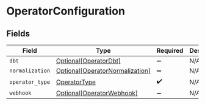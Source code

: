 # OperatorConfiguration


## Fields

| Field                                                                           | Type                                                                            | Required                                                                        | Description                                                                     |
| ------------------------------------------------------------------------------- | ------------------------------------------------------------------------------- | ------------------------------------------------------------------------------- | ------------------------------------------------------------------------------- |
| `dbt`                                                                           | [Optional[OperatorDbt]](../../models/shared/operatordbt.md)                     | :heavy_minus_sign:                                                              | N/A                                                                             |
| `normalization`                                                                 | [Optional[OperatorNormalization]](../../models/shared/operatornormalization.md) | :heavy_minus_sign:                                                              | N/A                                                                             |
| `operator_type`                                                                 | [OperatorType](../../models/shared/operatortype.md)                             | :heavy_check_mark:                                                              | N/A                                                                             |
| `webhook`                                                                       | [Optional[OperatorWebhook]](../../models/shared/operatorwebhook.md)             | :heavy_minus_sign:                                                              | N/A                                                                             |